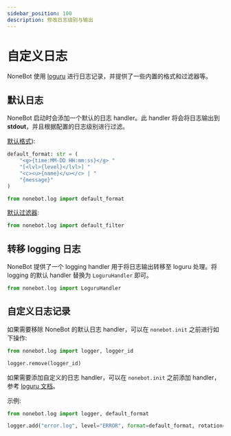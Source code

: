 ```yaml
---
sidebar_position: 100
description: 修改日志级别与输出
---
```


# 自定义日志

NoneBot 使用 [loguru](https://loguru.readthedocs.io/) 进行日志记录，并提供了一些内置的格式和过滤器等。

## 默认日志

NoneBot 启动时会添加一个默认的日志 handler。此 handler 将会将日志输出到 **stdout**，并且根据配置的日志级别进行过滤。

[默认格式](../api/log.md#default_format)):

```python
default_format: str = (
    "<g>{time:MM-DD HH:mm:ss}</g> "
    "[<lvl>{level}</lvl>] "
    "<c><u>{name}</u></c> | "
    "{message}"
)

from nonebot.log import default_format
```

[默认过滤器](../api/log.md#default_filter):

```python
from nonebot.log import default_filter
```

## 转移 logging 日志

NoneBot 提供了一个 logging handler 用于将日志输出转移至 loguru 处理。将 logging 的默认 handler 替换为 `LoguruHandler` 即可。

```python
from nonebot.log import LoguruHandler
```

## 自定义日志记录

如果需要移除 NoneBot 的默认日志 handler，可以在 `nonebot.init` 之前进行如下操作:

```python
from nonebot.log import logger, logger_id

logger.remove(logger_id)
```

如果需要添加自定义的日志 handler，可以在 `nonebot.init` 之前添加 handler，参考 [loguru 文档](https://loguru.readthedocs.io/)。

示例:

```python
from nonebot.log import logger, default_format

logger.add("error.log", level="ERROR", format=default_format, rotation="1 week")
```
